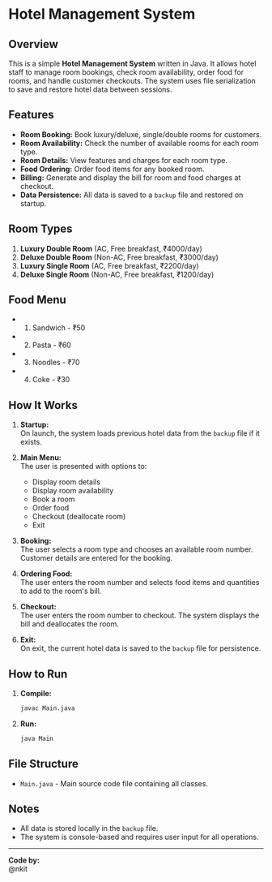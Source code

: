 # Hotel Management System

## Overview

This is a simple **Hotel Management System** written in Java. It allows hotel staff to manage room bookings, check room availability, order food for rooms, and handle customer checkouts. The system uses file serialization to save and restore hotel data between sessions.

## Features

- **Room Booking:** Book luxury/deluxe, single/double rooms for customers.
- **Room Availability:** Check the number of available rooms for each room type.
- **Room Details:** View features and charges for each room type.
- **Food Ordering:** Order food items for any booked room.
- **Billing:** Generate and display the bill for room and food charges at checkout.
- **Data Persistence:** All data is saved to a `backup` file and restored on startup.

## Room Types

1. **Luxury Double Room** (AC, Free breakfast, ₹4000/day)
2. **Deluxe Double Room** (Non-AC, Free breakfast, ₹3000/day)
3. **Luxury Single Room** (AC, Free breakfast, ₹2200/day)
4. **Deluxe Single Room** (Non-AC, Free breakfast, ₹1200/day)

## Food Menu

- 1. Sandwich - ₹50
- 2. Pasta - ₹60
- 3. Noodles - ₹70
- 4. Coke - ₹30

## How It Works

1. **Startup:**  
   On launch, the system loads previous hotel data from the `backup` file if it exists.

2. **Main Menu:**  
   The user is presented with options to:
   - Display room details
   - Display room availability
   - Book a room
   - Order food
   - Checkout (deallocate room)
   - Exit

3. **Booking:**  
   The user selects a room type and chooses an available room number. Customer details are entered for the booking.

4. **Ordering Food:**  
   The user enters the room number and selects food items and quantities to add to the room's bill.

5. **Checkout:**  
   The user enters the room number to checkout. The system displays the bill and deallocates the room.

6. **Exit:**  
   On exit, the current hotel data is saved to the `backup` file for persistence.

## How to Run

1. **Compile:**
   ```sh
   javac Main.java
   ```
2. **Run:**
   ```sh
   java Main
   ```

## File Structure

- `Main.java` - Main source code file containing all classes.

## Notes

- All data is stored locally in the `backup` file.
- The system is console-based and requires user input for all operations.

---

**Code by:**  
@nkit